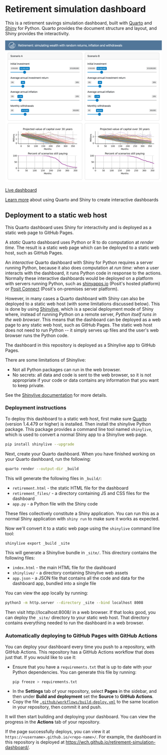 Retirement simulation dashboard
===============================

This is a retirement savings simulation dashboard, built with [Quarto](https://quarto.org/) and [Shiny](https://shiny.posit.co/py/) for Python. Quarto provides the document structure and layout, and Shiny provides the interactivity.

[![Screenshot of retirement simulation dashboard](./retirement-gallery.png)](https://wch.github.io/retirement-simulation-dashboard/)

[Live dashboard](https://wch.github.io/retirement-simulation-dashboard/)

[Learn more](https://quarto.org/docs/dashboards/interactivity/shiny-python/index.html) about using Quarto and Shiny to create interactive dashboards


## Deployment to a static web host

This Quarto dashboard uses Shiny for interactivity and is deployed as a static web page to GitHub Pages.

A _static_ Quarto dashboard uses Python or R to do computation at _render time_. The result is a static web page which can be deployed to a static web host, such as GitHub Pages.

An _interactive_ Quarto dashboard with Shiny for Python requires a server running Python, because it also does computation at _run time_: when a user interacts with the dashboard, it runs Python code in response to the actions. Normally these interactive dashboards would be deployed on a platform with servers running Python, such as [shinyapps.io](https://www.shinyapps.io/) (Posit's hosted platform) or [Posit Connect](https://posit.co/products/enterprise/connect/) (Posit's on-premises server platform).

However, in many cases a Quarto dashboard with Shiny can also be deployed to a static web host (with some limitations discussed below). This is done by using [Shinylive](https://shiny.posit.co/py/docs/shinylive.html), which is a special deployment mode of Shiny where, instead of running Python on a remote server, _Python itself runs in the web browser_. This means that the dashboard can be deployed as a web page to any static web host, such as GitHub Pages. The static web host does not need to run Python -- it simply serves up files and the user's web browser runs the Python code.

The dashboard in this repository is deployed as a Shinylive app to GitHub Pages.

There are some limitations of Shinylive:

- Not all Python packages can run in the web browser.
- No secrets: all data and code is sent to the web browser, so it is not appropriate if your code or data contains any information that you want to keep private.

See the [Shinylive documentation](https://shiny.posit.co/py/docs/shinylive.html) for more details.


### Deployment instructions

To deploy this dashboard to a static web host, first make sure [Quarto](https://quarto.org/docs/download/) (version 1.4.479 or higher) is installed. Then install the shinylive Python package. This package provides a command line tool named `shinylive`, which is used to convert a normal Shiny app to a Shinylive web page.

```bash
pip install shinylive --upgrade
```

Next, create your Quarto dashboard. When you have finished working on your Quarto dashboard, run the following:

```bash
quarto render --output-dir _build
```

This will generate the following files in `_build/`:

- `retirement.html` - the static HTML file for the dashboard
- `retirement_files/` - a directory containing JS and CSS files for the dashboard
- `app.py` - a Python file with the Shiny code

These files collectively constitute a Shiny application. You can run this as a normal Shiny application with `shiny run` to make sure it works as expected.

Now we'll convert it to a static web page using the `shinylive` command line tool:

```bash
shinylive export _build _site
```

This will generate a Shinylive bundle in `_site/`. This directory contains the following files:

- `index.html` - the main HTML file for the dashboard
- `shinylive/` - a directory containing Shinylive web assets
- `app.json` - a JSON file that contains all the code and data for the dashboard app, bundled into a single file

You can view the app locally by running:

```bash
python3 -m http.server --directory _site --bind localhost 8008
```

Then visit http://localhost:8008/ in a web browser. If that looks good, you can deploy the `_site/` directory to your static web host. That directory contains everything needed to run the dashboard in a web browser.


### Automatically deploying to GitHub Pages with GitHub Actions

You can deploy your dashboard every time you push to a repository, with GitHub Actions. This repository has a GitHub Actions workflow that does just that. If you would like to use it:

- Ensure that you have a `requirements.txt` that is up to date with your Python dependencies. You can generate this file by running:
    ```bash
    pip freeze > requirements.txt
    ```
- In the **Settings** tab of your repository, select **Pages** in the sidebar, and then under **Build and deployment** set the **Source** to **GitHub Actions**.
- Copy the file [`.github/workflows/build-deploy.yml`](.github/workflows/build-deploy.yml) to the same location in your repository, then commit it and push.

It will then start building and deploying your dashboard. You can view the progress in the **Actions** tab of your repository.

If the page successfully deploys, you can view it at `https://<username>.github.io/<repo-name>/`. For example, the dashboard in this repository is deployed at https://wch.github.io/retirement-simulation-dashboard/.

